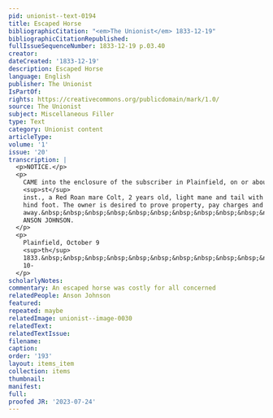 ```yaml
---
pid: unionist--text-0194
title: Escaped Horse
bibliographicCitation: "<em>The Unionist</em> 1833-12-19"
bibliographicCitationRepublished: 
fullIssueSequenceNumber: 1833-12-19 p.03.40
creator: 
dateCreated: '1833-12-19'
description: Escaped Horse
language: English
publisher: The Unionist
IsPartOf: 
rights: https://creativecommons.org/publicdomain/mark/1.0/
source: The Unionist
subject: Miscellaneous Filler
type: Text
category: Unionist content
articleType: 
volume: '1'
issue: '20'
transcription: |
  <p>NOTICE.</p>
  <p>
    CAME into the enclosure of the subscriber in Plainfield, on or about the 1
    <sup>st</sup>
    inst., a Red Roan mare Colt, 2 years old, light mane and tail with one white
    hind foot. The owner is desired to prove property, pay charges and take her
    away.&nbsp;&nbsp;&nbsp;&nbsp;&nbsp;&nbsp;&nbsp;&nbsp;&nbsp;&nbsp;&nbsp;&nbsp;
    ANSON JOHNSON.
  </p>
  <p>
    Plainfield, October 9
    <sup>th</sup>
    1833.&nbsp;&nbsp;&nbsp;&nbsp;&nbsp;&nbsp;&nbsp;&nbsp;&nbsp;&nbsp;&nbsp;&nbsp;&nbsp;&nbsp;&nbsp;&nbsp;&nbsp;&nbsp;&nbsp;&nbsp;&nbsp;&nbsp;&nbsp;&nbsp;&nbsp;&nbsp;&nbsp;&nbsp;&nbsp;&nbsp;&nbsp;&nbsp;&nbsp;&nbsp;&nbsp;&nbsp;&nbsp;&nbsp;&nbsp;&nbsp;&nbsp;&nbsp;&nbsp;&nbsp;&nbsp;&nbsp;&nbsp;&nbsp;&nbsp;&nbsp;&nbsp;&nbsp;&nbsp;&nbsp;&nbsp;&nbsp;&nbsp;&nbsp;&nbsp;&nbsp;&nbsp;
    10-
  </p>
scholarlyNotes: 
commentary: An escaped horse was costly for all concerned
relatedPeople: Anson Johnson
featured: 
repeated: maybe
relatedImage: unionist--image-0030
relatedText: 
relatedTextIssue: 
filename: 
caption: 
order: '193'
layout: items_item
collection: items
thumbnail: 
manifest: 
full: 
proofed JR: '2023-07-24'
---
```


